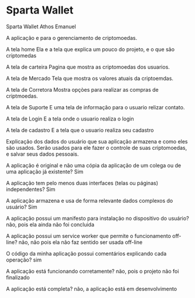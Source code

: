 # Sparta Wallet

Sparta Wallet 
Athos Emanuel

A aplicação e para o gerenciamento de criptomoedas.

A tela home
  Ela e a tela que explica um pouco do projeto, e o que são criptomedas

A tela de carteira
    Pagina que mostra as criptomoedas dos usuarios.
    
A tela de Mercado
    Tela que mostra os valores atuais da criptoemdas.
    
A tela de Corretora 
    Mostra opçòes para realizar as compras de criptmoedas.
    
A tela de Suporte
    E uma tela de informação para o usuario relizar contato.
    
A tela de Login
    E a tela onde o usuario realiza o login
    
A tela de cadastro
    E a tela que o usuario realiza seu cadastro  


Explicação dos dados do usuário que sua aplicação armazena e como eles são usados.
    Serão usados para ele fazer o controle de suas criptomoedas, e salvar seus dados pessoais.

A aplicação é original e não uma cópia da aplicação de um colega ou de uma aplicação já existente? 
  Sim  
  
A aplicação tem pelo menos duas interfaces (telas ou páginas) independentes? 
  Sim
  
A aplicação armazena e usa de forma relevante dados complexos do usuário? 
  Sim
  
A aplicação possui um manifesto para instalação no dispositivo do usuário?
  não, pois ela ainda não foi concluida
  
A aplicação possui um service worker que permite o funcionamento off-line?
  não, não pois ela não faz sentido ser usada off-line
  
O código da minha aplicação possui comentários explicando cada operação?
  sim
  
A aplicação está funcionando corretamente?
  não, pois o projeto não foi finalizado
  
A aplicação está completa?
  não, a aplicação está em desenvolvimento

